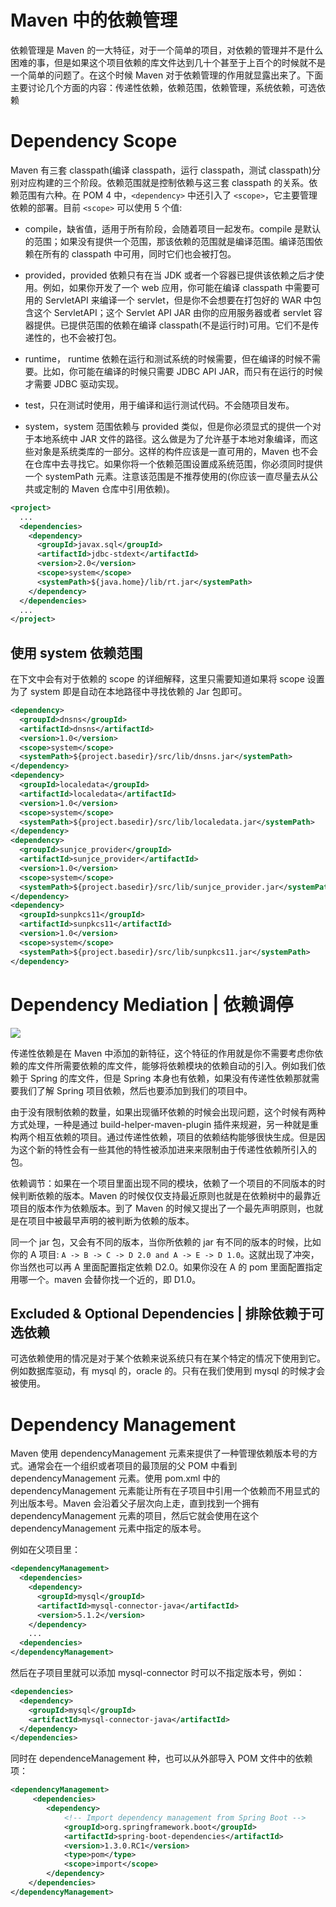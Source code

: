 # Maven 中的依赖管理

依赖管理是 Maven 的一大特征，对于一个简单的项目，对依赖的管理并不是什么困难的事，但是如果这个项目依赖的库文件达到几十个甚至于上百个的时候就不是一个简单的问题了。在这个时候 Maven 对于依赖管理的作用就显露出来了。下面主要讨论几个方面的内容：传递性依赖，依赖范围，依赖管理，系统依赖，可选依赖

# Dependency Scope

Maven 有三套 classpath(编译 classpath，运行 classpath，测试 classpath)分别对应构建的三个阶段。依赖范围就是控制依赖与这三套 classpath 的关系。依赖范围有六种。在 POM 4 中，`<dependency>` 中还引入了 `<scope>`，它主要管理依赖的部署。目前 `<scope>` 可以使用 5 个值:

- compile，缺省值，适用于所有阶段，会随着项目一起发布。compile 是默认的范围；如果没有提供一个范围，那该依赖的范围就是编译范围。编译范围依赖在所有的 classpath 中可用，同时它们也会被打包。

- provided，provided 依赖只有在当 JDK 或者一个容器已提供该依赖之后才使用。例如，如果你开发了一个 web 应用，你可能在编译 classpath 中需要可用的 ServletAPI 来编译一个 servlet，但是你不会想要在打包好的 WAR 中包含这个 ServletAPI；这个 Servlet API JAR 由你的应用服务器或者 servlet 容器提供。已提供范围的依赖在编译 classpath(不是运行时)可用。它们不是传递性的，也不会被打包。

- runtime， runtime 依赖在运行和测试系统的时候需要，但在编译的时候不需要。比如，你可能在编译的时候只需要 JDBC API JAR，而只有在运行的时候才需要 JDBC 驱动实现。

- test，只在测试时使用，用于编译和运行测试代码。不会随项目发布。

- system，system 范围依赖与 provided 类似，但是你必须显式的提供一个对于本地系统中 JAR 文件的路径。这么做是为了允许基于本地对象编译，而这些对象是系统类库的一部分。这样的构件应该是一直可用的，Maven 也不会在仓库中去寻找它。如果你将一个依赖范围设置成系统范围，你必须同时提供一个 systemPath 元素。注意该范围是不推荐使用的(你应该一直尽量去从公共或定制的 Maven 仓库中引用依赖)。

```xml
<project>
  ...
  <dependencies>
    <dependency>
      <groupId>javax.sql</groupId>
      <artifactId>jdbc-stdext</artifactId>
      <version>2.0</version>
      <scope>system</scope>
      <systemPath>${java.home}/lib/rt.jar</systemPath>
    </dependency>
  </dependencies>
  ...
</project>
```

## 使用 system 依赖范围

在下文中会有对于依赖的 scope 的详细解释，这里只需要知道如果将 scope 设置为了 system 即是自动在本地路径中寻找依赖的 Jar 包即可。

```xml
<dependency>
  <groupId>dnsns</groupId>
  <artifactId>dnsns</artifactId>
  <version>1.0</version>
  <scope>system</scope>
  <systemPath>${project.basedir}/src/lib/dnsns.jar</systemPath>
</dependency>
<dependency>
  <groupId>localedata</groupId>
  <artifactId>localedata</artifactId>
  <version>1.0</version>
  <scope>system</scope>
  <systemPath>${project.basedir}/src/lib/localedata.jar</systemPath>
</dependency>
<dependency>
  <groupId>sunjce_provider</groupId>
  <artifactId>sunjce_provider</artifactId>
  <version>1.0</version>
  <scope>system</scope>
  <systemPath>${project.basedir}/src/lib/sunjce_provider.jar</systemPath>
</dependency>
<dependency>
  <groupId>sunpkcs11</groupId>
  <artifactId>sunpkcs11</artifactId>
  <version>1.0</version>
  <scope>system</scope>
  <systemPath>${project.basedir}/src/lib/sunpkcs11.jar</systemPath>
</dependency>
```

# Dependency Mediation | 依赖调停

![](http://www.yiibai.com/uploads/allimg/131228/212042K00-0.jpg)

传递性依赖是在 Maven 中添加的新特征，这个特征的作用就是你不需要考虑你依赖的库文件所需要依赖的库文件，能够将依赖模块的依赖自动的引入。例如我们依赖于 Spring 的库文件，但是 Spring 本身也有依赖，如果没有传递性依赖那就需要我们了解 Spring 项目依赖，然后也要添加到我们的项目中。

由于没有限制依赖的数量，如果出现循环依赖的时候会出现问题，这个时候有两种方式处理，一种是通过 build-helper-maven-plugin 插件来规避，另一种就是重构两个相互依赖的项目。通过传递性依赖，项目的依赖结构能够很快生成。但是因为这个新的特性会有一些其他的特性被添加进来来限制由于传递性依赖所引入的包。

依赖调节：如果在一个项目里面出现不同的模块，依赖了一个项目的不同版本的时候判断依赖的版本。Maven 的时候仅仅支持最近原则也就是在依赖树中的最靠近项目的版本作为依赖版本。到了 Maven 的时候又提出了一个最先声明原则，也就是在项目中被最早声明的被判断为依赖的版本。

同一个 jar 包，又会有不同的版本，当你所依赖的 jar 有不同的版本的时候，比如你的 A 项目: `A -> B -> C -> D 2.0 and A -> E -> D 1.0`。这就出现了冲突，你当然也可以再 A 里面配置指定依赖 D2.0。如果你没在 A 的 pom 里面配置指定用哪一个。maven 会替你找一个近的，即 D1.0。

## Excluded & Optional Dependencies | 排除依赖于可选依赖

可选依赖使用的情况是对于某个依赖来说系统只有在某个特定的情况下使用到它。例如数据库驱动，有 mysql 的，oracle 的。只有在我们使用到 mysql 的时候才会被使用。

# Dependency Management

Maven 使用 dependencyManagement 元素来提供了一种管理依赖版本号的方式。通常会在一个组织或者项目的最顶层的父 POM 中看到 dependencyManagement 元素。使用 pom.xml 中的 dependencyManagement 元素能让所有在子项目中引用一个依赖而不用显式的列出版本号。Maven 会沿着父子层次向上走，直到找到一个拥有 dependencyManagement 元素的项目，然后它就会使用在这个 dependencyManagement 元素中指定的版本号。

例如在父项目里：

```xml
<dependencyManagement>
  <dependencies>
    <dependency>
      <groupId>mysql</groupId>
      <artifactId>mysql-connector-java</artifactId>
      <version>5.1.2</version>
    </dependency>
    ...
  <dependencies>
</dependencyManagement>
```

然后在子项目里就可以添加 mysql-connector 时可以不指定版本号，例如：

```xml
<dependencies>
  <dependency>
    <groupId>mysql</groupId>
    <artifactId>mysql-connector-java</artifactId>
  </dependency>
</dependencies>
```

同时在 dependenceManagement 种，也可以从外部导入 POM 文件中的依赖项：

```xml
<dependencyManagement>
     <dependencies>
        <dependency>
            <!-- Import dependency management from Spring Boot -->
            <groupId>org.springframework.boot</groupId>
            <artifactId>spring-boot-dependencies</artifactId>
            <version>1.3.0.RC1</version>
            <type>pom</type>
            <scope>import</scope>
        </dependency>
    </dependencies>
</dependencyManagement>
```
